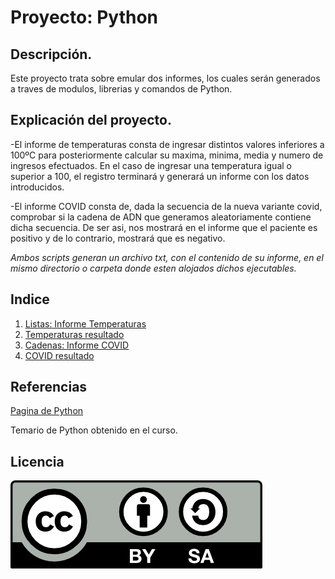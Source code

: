 # Proyecto: Python
## Descripción.
Este proyecto trata sobre emular dos informes, los cuales serán generados a traves de modulos, librerias y comandos de Python.

## Explicación del proyecto.
-El informe de temperaturas consta de ingresar distintos valores inferiores a 100ºC para posteriormente calcular su maxima, minima, media y numero de ingresos efectuados. En el caso de ingresar una temperatura igual o superior a 100, el registro terminará y generará un informe con los datos introducidos.

-El informe COVID consta de, dada la secuencia de la nueva variante covid, comprobar si la cadena de ADN que generamos aleatoriamente contiene dicha secuencia. De ser asi, nos mostrará en el informe que el paciente es positivo y de lo contrario, mostrará que es negativo. 

*Ambos scripts generan un archivo txt, con el contenido de su informe, en el mismo directorio o carpeta donde esten alojados dichos ejecutables.*

## Indice
1. [Listas: Informe Temperaturas](https://github.com/lmrs-06/ProyectoPython/blob/main/script1.py)
2. [Temperaturas resultado](https://github.com/lmrs-06/ProyectoPython/blob/main/imagenes/resultado1.PNG)
3. [Cadenas: Informe COVID](https://github.com/lmrs-06/ProyectoPython/blob/main/script2.py)
4. [COVID resultado](https://github.com/lmrs-06/ProyectoPython/blob/main/imagenes/resultado2.PNG)

## Referencias
[Pagina de Python](https://docs.python.org/es/3/py-modindex.html)

Temario de Python obtenido en el curso.

## Licencia 
![Licencia](https://github.com/lmrs-06/ProyectoPython/blob/main/imagenes/licencia.png)
